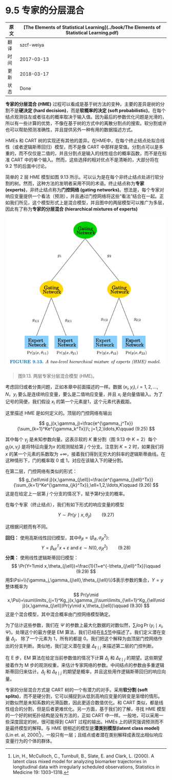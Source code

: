 # 9.5 专家的分层混合

| 原文   | [The Elements of Statistical Learning](../book/The Elements of Statistical Learning.pdf) |
| ---- | ---------------------------------------- |
| 翻译   | szcf-weiya                               |
| 时间   | 2017-03-13                               |
| 更新 | 2018-03-17|
| 状态 |Done|

**专家的分层混合 (HME)** 过程可以看成是基于树方法的变种。主要的差异是树的分割不是**硬决定 (hard decision)**，而是**软概率的决定 (soft probabilistic)**。在每个结点观测往左或者往右的概率取决于输入值。因为最后的参数优化问题是光滑的，所以有一些计算的优势，不像在基于树的方式中的离散分割点的搜索。软分割或许也可以帮助预测准确性，并且提供另外一种有用的数据描述方式。

HMEs 和 CART 树的实现还有其他的差异。在HME中，在每个终止结点处拟合线性（或者逻辑斯蒂回归）模型，而不是像 CART 中那样是常值。分割点可以是多重的，而不仅仅是二值的，并且分割点是输入的线性组合的概率函数，而不是在标准 CART 中的单个输入。然而，这些选择的相对优点不是清晰的，大部分将在 9.2 节的后面中讨论。

简单的 2 层 HME 模型如图 9.13 所示。可以认为是在每个非终止结点处进行软分割的树。然而，这种方法的发明者采用不同的术语。终止结点称为**专家 (experts)**，非终止结点称为**门控网络 (gating networks)**。想法是，每个专家对响应变量提供一个看法（预测），并且通过门控网络将这些“看法”结合在一起。正如我们所见，这个模型形式上是混合模型，并且图中的两层模型可以推广为多层，因此有了称为**专家的分层混合 (hierarchical mixtures of experts)**

![](../img/09/fig9.13.png)

> 图9.13. 两层专家分层混合模型 (HME)。

考虑回归或者分类问题，正如本章中前面描述的一样。数据 $(x_i,y_i),i=1,2,\ldots,N$，$y_i$ 要么是连续响应变量，要么是二值响应变量，并且 $x_i$ 是向量值输入。为了记号的简便，我们假设 $x_i$ 的第一个元素是1，这个元素代表截距。

这里描述 HME 是如何定义的。顶层的门控网络有输出

$$
g_j(x,\gamma_j)=\frac{e^{\gamma_j^Tx}}{\sum_{k=1}^Ke^{\gamma_k^Tx}}\; j=1,2,\ldots,K\qquad (9.25)
$$

其中每个 $\gamma_j$ 是未知参数向量。这表示软的 $K$ 重分割（图 9.13 中 $K=2$）每个 $g_j(x,\gamma_j)$ 是将特征向量为$x$ 的观测赋给第 $j$ 个分支。注意到 $K=2$ 时，如果我们将 $x$ 的某一个元素的系数取为 $+\infty$，接着我们得到无穷大的斜率的逻辑斯蒂曲线。在这种情形下，门的概率取 0 或 1，对应在该输入下的硬分割。

在第二层，门控网络有类似的形式：
$$
g_{\ell\mid j}(x,\gamma_{j\ell})=\frac{e^{\gamma_{j\ell}^Tx}}{\sum_{k=1}^Ke^{\gamma_{jk}^Tx}},\ell=1,2,\ldots,K\qquad (9.26)
$$
这是在给定上一层第 $j$ 个分支的情况下，赋予第$\ell$分支的概率。

在每个专家（终止结点），我们有如下形式的响应变量的模型

$$
Y\sim  Pr(y\mid x,\theta_{jl})\qquad (9.27)
$$

这根据问题而有不同。

**回归：** 使用高斯线性回归模型，其中$\theta_{j\ell}=(\beta_{i\ell},\sigma^2_{j\ell})$:
$$
Y=\beta_{k\ell}^Tx+\varepsilon\text{  and  }\varepsilon\sim N(0,\sigma_{j\ell}^2)\qquad (9.28)
$$
**分类：** 使用线性逻辑斯蒂回归模型：
$$
\Pr(Y=1\mid x,\theta_{j\ell})=\frac{1}{1+e^{-\theta_{j\ell}^Tx}}\qquad (9.29)
$$
用$\Psi=\\{\gamma_j,\gamma_{j\ell},\theta_{j\ell}\\}$表示参数的集合，$Y=y$ 整体概率为
$$
Pr(y\mid x,\Psi)=\sum\limits_{j=1}^Kg_j(x,\gamma_j)\sum\limits_{\ell=1}^Kg_{\ell\mid j}(x,\gamma_{j\ell})Pr(y\mid x,\theta_{j\ell})\qquad (9.30)
$$
这是个混合模型，其中混合概率由门控网络模型确定。

为了估计这些参数，我们在 $\Psi$ 的参数上最大化数据的对数似然，$\sum_i \log \Pr(y_i\mid x_i,\Psi)$。处理这个的最方便是 EM 算法，我们已经在[8.5节](../08-Model-Inference-and-Averaging/8.5-The-EM-Algorithm/index.html)中描述了。我们定义潜在变量 $\Delta_j$， 除了一个元素为 1，所有的都是 0。我们把这个解释为由顶层门控网络作出的分支判断。类似地，我们定义潜在变量 $\Delta_{\ell\mid j}$ 来描述第二层的门控判断。

在 E 步，EM 算法在给定当前参数值的情况下计算 $\Delta_j$ 和 $\Delta_{\ell\mid j}$ 的期望。这些期望接着作为 M 步的观测权重，来估计专家网络的参数。中间结点的参数由多重逻辑斯蒂回归来估计。$\Delta_j$ 和 $\Delta_{\ell\mid j}$ 的期望是概率，并且这些用作逻辑斯蒂回归的响应向量。

专家的分层混合方式是 CART 树的一个有潜力的对手。采用**软分割 (soft splits)**，而不是硬分割，它可以捕捉到从低到高响应变量的转变是渐增的情形。对数似然是未知系数的光滑函数，因此更适合数值优化。和 CART 类似，都是线性组合的分割，但是后者更难优化。另一方面，基于我们的了解，寻找 HME 模型的一个好的树拓扑结构是没有方法的，正如 CART 中一样。一般地，可以采用一些深度固定的树，很可能得到 CART 过程的输出。HMEs 上的研究强调预测而不是最终模型的解释。与 HME 很相近的模型是**潜类别模型(latent class model)** (Lin et. al, 2000[^1])，一般只有一层；且结点或者潜在类别解释成表现出相似响应变量行为的个体的群体。

[^1]: Lin, H., McCulloch, C., Turnbull, B., Slate, E. and Clark, L. (2000). A latent class mixed model for analyzing biomarker trajectories in longitudinal data with irregularly scheduled observations, Statistics in Medicine 19: 1303–1318.

